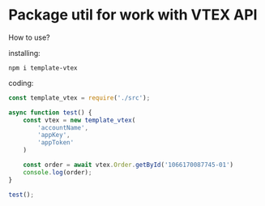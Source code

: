# Package util for work with VTEX API

How to use?

installing:
```shell
npm i template-vtex
```

coding:
```js
const template_vtex = require('./src');

async function test() {
    const vtex = new template_vtex(
        'accountName', 
        'appKey',
        'appToken'
    )

    const order = await vtex.Order.getById('1066170087745-01')
    console.log(order);
}

test();
```

